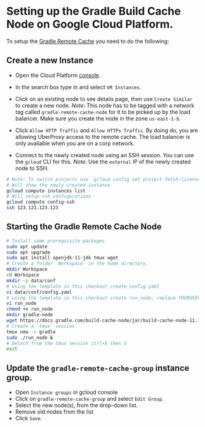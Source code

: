 # Setting up the Gradle Build Cache Node on Google Cloud Platform.

To setup the [Gradle Remote Cache](https://docs.gradle.com/build-cache-node) you need to do the following:

## Create a new Instance

* Open the Cloud Platform [console](https://console.cloud.google.com/home/dashboard?project=fetch-licenses).

* In the search box type in and select `VM Instances`.

* Click on an existing node to see details page, then use `Create Similar` to create a new node.
  *Note*: This node has to be tagged with a network tag called `gradle-remote-cache-node`
  for it to be picked up by the load balancer. Make sure you create the node in the zone `us-east-1-b`.

* Click `Allow HTTP Traffic` and `Allow HTTPs Traffic`. By doing do, you are allowing UberProxy access
  to the remote cache. The load balancer is only available when you are on a corp network.

* Connect to the newly created node using an SSH session. You can use the `gcloud` CLI for this.
  *Note*: Use the `external` IP of the newly created node to SSH.

```bash
# Note: To switch projects use `gcloud config set project fetch-licenses`
# Will show the newly created instance
gcloud compute instances list
# Will setup ssh configurations
gcloud compute config-ssh
ssh 123.123.123.123
```

## Starting the Gradle Remote Cache Node

```bash
# Install some prerequisite packages
sudo apt update
sudo apt upgrade
sudo apt install openjdk-11-jdk tmux wget
# Create a folder `Workspace` in the home directory.
mkdir Workspace
cd Workspace
mkdir -p data/conf
# using the template in this checkout create config.yaml
vi data/conf/config.yaml
# using the template in this checkout create run_node, replace YOURUSERNAME with your username
vi run_node
chmod +x run_node
mkdir gradle-node
wget https://docs.gradle.com/build-cache-node/jar/build-cache-node-11.1.jar -P gradle-node
# Create a `tmux` session
tmux new -s gradle
sudo ./run_node &
# Detach from the tmux session ctrl+b then d
exit
```

## Update the `gradle-remote-cache-group` instance group.

* Open `Instance groups` in gcloud console
* Click on `gradle-remote-cache-group` and select `Edit Group`.
* Select the new node(s), from the drop-down list.
* Remove old nodes from the list
* Click `Save`.
